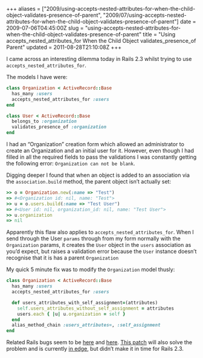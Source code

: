 +++
aliases = ["2009/using-accepts-nested-attributes-for-when-the-child-object-validates-presence-of-parent", "2009/07/using-accepts-nested-attributes-for-when-the-child-object-validates-presence-of-parent"]
date = 2009-07-06T04:45:00Z
slug = "using-accepts-nested-attributes-for-when-the-child-object-validates-presence-of-parent"
title = "Using accepts_nested_attributes_for When the Child Object validates_presence_of Parent"
updated = 2011-08-28T21:10:08Z
+++

I came across an interesting dilemma today in Rails 2.3 whilst trying to
use `accepts_nested_attributes_for`.

The models I have were:

``` ruby
class Organization < ActiveRecord::Base
  has_many :users
  accepts_nested_attributes_for :users
end

class User < ActiveRecord::Base
  belongs_to :organization
  validates_presence_of :organization
end
```

I had an “Organization” creation form which allowed an administrator to
create an Organization and an initial user for it. However, even though
I had filled in all the required fields to pass the validations I was
constantly getting the following error: `Organization can not be blank`.

Digging deeper I found that when an object is added to an association
via the `association.build` method, the parent object
isn’t actually set:

```ruby
>> o = Organization.new(:name => "Test")
=> #<Organization id: nil, name: "Test">
>> u = o.users.build(:name => "Test User")
=> #<User id: nil, organization_id: nil, name: "Test User">
>> u.organization
=> nil
```

Apparently this flaw also applies to
`accepts_nested_attributes_for`. When I send through the
User `params` through from my form normally with the
`Organization` params, it creates the
`User` object in the `users` association
as you’d expect, but raises a validation error because the
`User` instance doesn’t recognise that it is has a parent
`Organization`

My quick 5 minute fix was to modify the `Organization`
model thusly:

``` ruby
class Organization < ActiveRecord::Base
  has_many :users
  accepts_nested_attributes_for :users

  def users_attributes_with_self_assignment=(attributes)
    self.users_attributes_without_self_assignment = attributes
    users.each { |u| u.organization = self }
  end
  alias_method_chain :users_attributes=, :self_assignment
end
```

Related Rails bugs seem to be
[here](https://rails.lighthouseapp.com/projects/8994-ruby-on-rails/tickets/1943)
and
[here](https://rails.lighthouseapp.com/projects/8994-ruby-on-rails/tickets/2815).
[This
patch](https://rails.lighthouseapp.com/projects/8994/tickets/1619-patch-support-for-inverse-option-in-associations)
will also solve the problem and is currently [in
edge](http://github.com/rails/rails/commit/ccea98389abbf150b886c9f964b1def47f00f237),
but didn’t make it in time for Rails 2.3.
